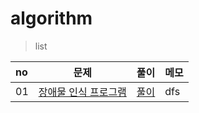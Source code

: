 # algorithm

> list
<!--
|02|[각도기]()|[풀이]()||
-->
|no|문제|풀이|메모|
|:---|---|---|---|
|01|[장애물 인식 프로그램](https://softeer.ai/practice/info.do?idx=1&eid=409)|[풀이](https://github.com/wan0911/algorithm-study/tree/main/DFS:BFS/%EC%9E%A5%EC%95%A0%EB%AC%BC%20%EC%9D%B8%EC%8B%9D%20%ED%94%84%EB%A1%9C%EA%B7%B8%EB%9E%A8)|dfs|


